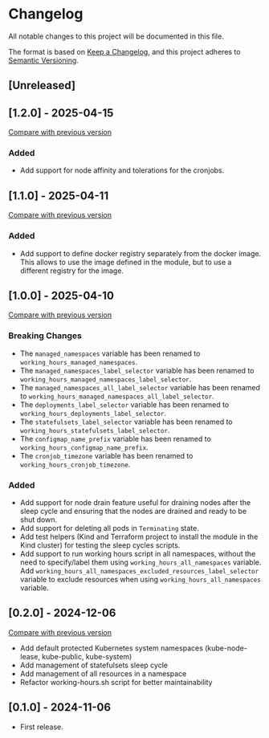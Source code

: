 # Changelog

All notable changes to this project will be documented in this file.

The format is based on [Keep a Changelog](https://keepachangelog.com/en/1.1.0/),
and this project adheres
to [Semantic Versioning](https://semver.org/spec/v2.0.0.html).

## [Unreleased]

## [1.2.0] - 2025-04-15

[Compare with previous version](https://github.com/sparkfabrik/terraform-kubernetes-application-sleep-cycles/compare/1.1.0...1.2.0)

### Added

- Add support for node affinity and tolerations for the cronjobs.

## [1.1.0] - 2025-04-11

[Compare with previous version](https://github.com/sparkfabrik/terraform-kubernetes-application-sleep-cycles/compare/1.0.0...1.1.0)

### Added

- Add support to define docker registry separately from the docker image. This allows to use the image defined in the module, but to use a different registry for the image.

## [1.0.0] - 2025-04-10

[Compare with previous version](https://github.com/sparkfabrik/terraform-kubernetes-application-sleep-cycles/compare/0.2.0...1.0.0)

### Breaking Changes

- The `managed_namespaces` variable has been renamed to `working_hours_managed_namespaces`.
- The `managed_namespaces_label_selector` variable has been renamed to `working_hours_managed_namespaces_label_selector`.
- The `managed_namespaces_all_label_selector` variable has been renamed to `working_hours_managed_namespaces_all_label_selector`.
- The `deployments_label_selector` variable has been renamed to `working_hours_deployments_label_selector`.
- The `statefulsets_label_selector` variable has been renamed to `working_hours_statefulsets_label_selector`.
- The `configmap_name_prefix` variable has been renamed to `working_hours_configmap_name_prefix`.
- The `cronjob_timezone` variable has been renamed to `working_hours_cronjob_timezone`.

### Added

- Add support for node drain feature useful for draining nodes after the sleep cycle and ensuring that the nodes are drained and ready to be shut down.
- Add support for deleting all pods in `Terminating` state.
- Add test helpers (Kind and Terraform project to install the module in the Kind cluster) for testing the sleep cycles scripts.
- Add support to run working hours script in all namespaces, without the need to specify/label them using `working_hours_all_namespaces` variable. Add `working_hours_all_namespaces_excluded_resources_label_selector` variable to exclude resources when using `working_hours_all_namespaces` variable.

## [0.2.0] - 2024-12-06

[Compare with previous version](https://github.com/sparkfabrik/terraform-kubernetes-application-sleep-cycles/compare/0.1.0...0.2.0)

- Add default protected Kubernetes system namespaces (kube-node-lease, kube-public, kube-system)
- Add management of statefulsets sleep cycle
- Add management of all resources in a namespace
- Refactor working-hours.sh script for better maintainability

## [0.1.0] - 2024-11-06

- First release.
